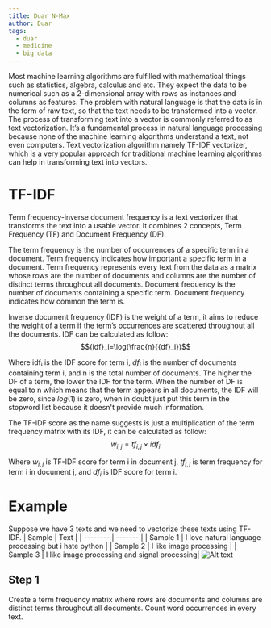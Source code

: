 ```yaml
---
title: Duar N-Max
author: Duar
tags:
  - duar
  - medicine
  - big data
---
```


<!-- excerpt start -->
Most machine learning algorithms are fulfilled with mathematical things such as statistics, algebra, calculus and etc. They expect the data to be numerical such as a 2-dimensional array with rows as instances and columns as features. The problem with natural language is that the data is in the form of raw text, so that the text needs to be transformed into a vector. The process of transforming text into a vector is commonly referred to as text vectorization. It’s a fundamental process in natural language processing because none of the machine learning algorithms understand a text, not even computers. Text vectorization algorithm namely TF-IDF vectorizer, which is a very popular approach for traditional machine learning algorithms can help in transforming text into vectors.
<!-- excerpt end -->

# TF-IDF
Term frequency-inverse document frequency is a text vectorizer that transforms the text into a usable vector. It combines 2 concepts, Term Frequency (TF) and Document Frequency (DF).

The term frequency is the number of occurrences of a specific term in a document. Term frequency indicates how important a specific term in a document. Term frequency represents every text from the data as a matrix whose rows are the number of documents and columns are the number of distinct terms throughout all documents.
Document frequency is the number of documents containing a specific term. Document frequency indicates how common the term is.

Inverse document frequency (IDF) is the weight of a term, it aims to reduce the weight of a term if the term’s occurrences are scattered throughout all the documents. IDF can be calculated as follow:
$${idf}_i=\log(\frac{n}{{df}_i})$$

Where idfᵢ is the IDF score for term i, ${df}_i$ is the number of documents containing term i, and n is the total number of documents. The higher the DF of a term, the lower the IDF for the term. When the number of DF is equal to n which means that the term appears in all documents, the IDF will be zero, since $log(1)$ is zero, when in doubt just put this term in the stopword list because it doesn't provide much information.

The TF-IDF score as the name suggests is just a multiplication of the term frequency matrix with its IDF, it can be calculated as follow:
$$w_{i,j}={tf}_{i,j} \times {idf}_i$$

Where $w_{i,j}$ is TF-IDF score for term i in document j, ${tf}_{i,j}$ is term frequency for term i in document j, and ${df}_i$ is IDF score for term i.

# Example
Suppose we have 3 texts and we need to vectorize these texts using TF-IDF.
| Sample   | Text |
| -------- | ------- |
| Sample 1 | I love natural language processing but i hate python  |
| Sample 2 | I like image processing |
| Sample 3 | I like image processing and signal processing|
![Alt text](https://archive.ph/8Sh0J/bb34f145575d833d1a39e674b9683335a864ab16.webp)
## Step 1
Create a term frequency matrix where rows are documents and columns are distinct terms throughout all documents. Count word occurrences in every text.

